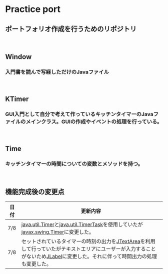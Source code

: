 # Practice port
## ポートフォリオ作成を行うためのリポジトリ
<br>

## Window
### 入門書を読んで写経しただけのJavaファイル
<br>

## KTimer
### GUI入門として自分で考えて作っているキッチンタイマーのJavaファイルのメインクラス。GUIの作成やイベントの処理を行っている。
<br>

## Time
### キッチンタイマーの時間についての変数とメソッドを持つ。
<br>

## 機能完成後の変更点

|日付|更新内容|
|----|-------|
| 7/8|[java.util.Timer](https://docs.oracle.com/javase/jp/8/docs/api/java/util/Timer.html)と[java.util.TimerTask](https://docs.oracle.com/javase/jp/8/docs/api/java/util/TimerTask.html)を使用していたが[javax.swing.Timer](https://docs.oracle.com/javase/jp/8/docs/api/javax/swing/Timer.html)に変更した。|
|7/8|セットされているタイマーの時刻の出力を[JTextArea](https://docs.oracle.com/javase/jp/8/docs/api/javax/swing/JTextArea.html)を利用して行っていたがテキストエリアにユーザーが入力することがないため[JLabel](https://docs.oracle.com/javase/jp/8/docs/api/javax/swing/JLabel.html)に変更した。それに伴って時間出力の処理も変更した。|

